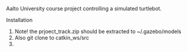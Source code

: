 Aalto University course project controlling a simulated turtlebot.

Installation
1. Note! the prjoect_track.zip should be extracted to ~/.gazebo/models 
2. Also git clone to catkin_ws/src
3. 
